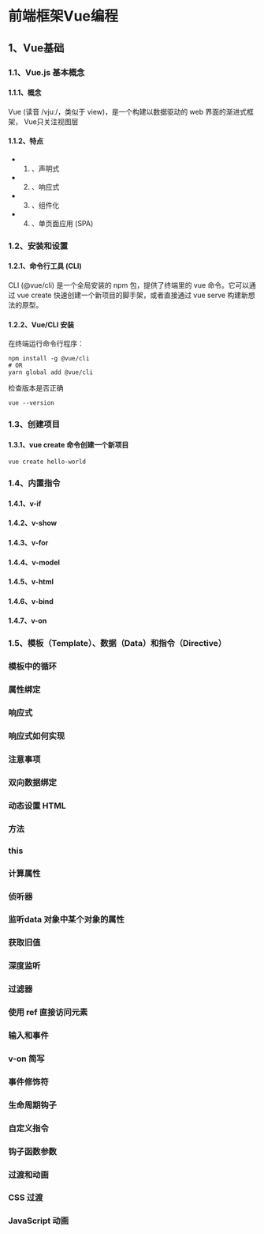 # 前端框架Vue编程

## 1、Vue基础

### 1.1、Vue.js 基本概念
#### 1.1.1、概念 
Vue (读音 /vjuː/，类似于 view)，是一个构建以数据驱动的 web 界面的渐进式框架， Vue只关注视图层  

#### 1.1.2、特点
  - 1) 、声明式
  - 2) 、响应式
  - 3) 、组件化 
  - 4) 、单页面应用 (SPA) 

### 1.2、安装和设置 

#### 1.2.1、命令行工具 (CLI)
CLI (@vue/cli) 是一个全局安装的 npm 包，提供了终端里的 vue 命令。它可以通过 vue create 快速创建一个新项目的脚手架，或者直接通过 vue serve 构建新想法的原型。
#### 1.2.2、Vue/CLI 安装
在终端运行命令行程序：
```
npm install -g @vue/cli
# OR
yarn global add @vue/cli
```
检查版本是否正确
```
vue --version
```

### 1.3、创建项目 
#### 1.3.1、vue create 命令创建一个新项目
```
vue create hello-world
```

### 1.4、内置指令
#### 1.4.1、v-if  

#### 1.4.2、v-show 

#### 1.4.3、v-for

#### 1.4.4、v-model

#### 1.4.5、v-html

#### 1.4.6、v-bind

#### 1.4.7、v-on 

### 1.5、模板（Template）、数据（Data）和指令（Directive） 



### 模板中的循环 

### 属性绑定 

### 响应式 

### 响应式如何实现 

### 注意事项 

### 双向数据绑定 

### 动态设置 HTML 

### 方法 

### this 

### 计算属性 

### 侦听器 

### 监听data 对象中某个对象的属性 

### 获取旧值 

### 深度监听 

### 过滤器 

### 使用 ref 直接访问元素 

### 输入和事件 

### v-on 简写 

### 事件修饰符 

### 生命周期钩子 

### 自定义指令 

### 钩子函数参数 

### 过渡和动画 

### CSS 过渡 

### JavaScript 动画 
